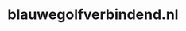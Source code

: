 ---
layout: post
title:  "blauwegolfverbindend.nl"
internal_url:  "/data/blauwegolfverbindend.nl.html"
categories: dutchgov
---